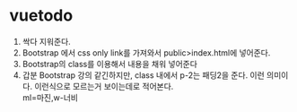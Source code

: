 # vuetodo

1. 싹다 지워준다.
2. Bootstrap 에서 css only link를 가져와서 public>index.html에 넣어준다.
3. Bootstrap의 class를 이용해서 내용을 채워 넣어준다
4. 갑분 Bootstrap 강의 같긴하지만, class 내에서 p-2는 패딩2을 준다. 이런 의미이다. 이런식으로 모르는거 보이는데로 적어본다.  
ml=마진,w-너비